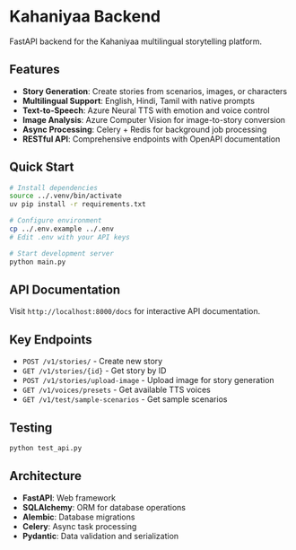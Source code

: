 # Kahaniyaa Backend

FastAPI backend for the Kahaniyaa multilingual storytelling platform.

## Features

- **Story Generation**: Create stories from scenarios, images, or characters
- **Multilingual Support**: English, Hindi, Tamil with native prompts
- **Text-to-Speech**: Azure Neural TTS with emotion and voice control
- **Image Analysis**: Azure Computer Vision for image-to-story conversion
- **Async Processing**: Celery + Redis for background job processing
- **RESTful API**: Comprehensive endpoints with OpenAPI documentation

## Quick Start

```bash
# Install dependencies
source ../.venv/bin/activate
uv pip install -r requirements.txt

# Configure environment
cp ../.env.example ../.env
# Edit .env with your API keys

# Start development server
python main.py
```

## API Documentation

Visit `http://localhost:8000/docs` for interactive API documentation.

## Key Endpoints

- `POST /v1/stories/` - Create new story
- `GET /v1/stories/{id}` - Get story by ID
- `POST /v1/stories/upload-image` - Upload image for story generation
- `GET /v1/voices/presets` - Get available TTS voices
- `GET /v1/test/sample-scenarios` - Get sample scenarios

## Testing

```bash
python test_api.py
```

## Architecture

- **FastAPI**: Web framework
- **SQLAlchemy**: ORM for database operations
- **Alembic**: Database migrations
- **Celery**: Async task processing
- **Pydantic**: Data validation and serialization
